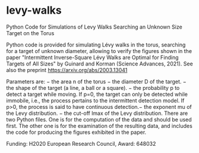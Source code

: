 # levy-walks

Python Code for Simulations of Levy Walks Searching an Unknown Size Target on the Torus

Python code is provided for simulating Lévy walks in the torus, searching for a target of unknown diameter, allowing to verify the figures shown in the paper "Intermittent Inverse-Square Lévy Walks are Optimal for Finding Targets of All Sizes" by Guinard and Korman (Science Advances, 2021). See also the preprint  https://arxiv.org/abs/2003.13041


Parameters are:
− the area n of the torus
− the diameter D of the target.
− the shape of the target (a line, a ball or a square).
− the probability p to detect a target while moving. If p=0, the target can only be detected while immobile, i.e., the process pertains to the intermittent detection model. If p>0, the process is said to have continuous detection.− the exponent mu of the Levy distribution.
− the cut-off lmax of the Levy distribution. There are two Python files. One is for the computation of the data and should be used first. The other one is for the examination of the resulting data, and includes the code for producing the figures exhibited in the paper.


Funding:	 H2020 European Research Council, Award: 648032 
